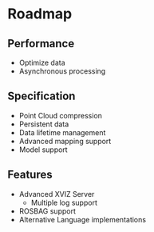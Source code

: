 # Roadmap

## Performance

- Optimize data
- Asynchronous processing

## Specification

- Point Cloud compression
- Persistent data
- Data lifetime management
- Advanced mapping support
- Model support

## Features

- Advanced XVIZ Server
  - Multiple log support
- ROSBAG support
- Alternative Language implementations
